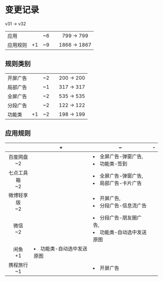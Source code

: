 # 变更记录

v31 -> v32

||||||
|-|:-:|:-:|:-:|:-:|
|应用||~6||799 -> 799|
|应用规则|+1|~9||1866 -> 1867|

## 规则类别

||||||
|-|:-:|:-:|:-:|:-:|
|开屏广告||~2||200 -> 200|
|局部广告||~1||317 -> 317|
|全屏广告||~2||535 -> 535|
|分段广告||~2||122 -> 122|
|功能类|+1|~2||198 -> 199|

## 应用规则

||+|~|-|
|:-:|-|-|-|
|百度网盘<br>~2||<li>全屏广告-弹窗广告,<li>功能类-签到||
|七点工具箱<br>~2||<li>全屏广告-弹窗广告,<li>局部广告-卡片广告||
|微博轻享版<br>~2||<li>开屏广告,<li>分段广告-信息流广告||
|微信<br>~2||<li>分段广告-朋友圈广告,<li>功能类-自动选中发送原图||
|闲鱼<br>+1|<li>功能类-自动选中发送原图|||
|携程旅行<br>~1||<li>开屏广告||
